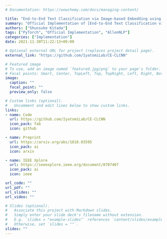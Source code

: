 ```yaml
---
# Documentation: https://wowchemy.com/docs/managing-content/

title: "End-to-End Text Classification via Image-based Embedding using Character-level Networks"
summary: "Official Implementation of [End-to-End Text Classification via Image-based Embedding using Character-level Networks](https://arxiv.org/abs/1810.03595)"
authors: ["Shunsuke Kitada"]
tags: ["PyTorch", "Official Implementation", "AllenNLP"]
categories: ["Implementation"]
date: 2021-11-30T11:22:13+09:00

# Optional external URL for project (replaces project detail page).
external_link: "https://github.com/IyatomiLab/CE-CLCNN"

# Featured image
# To use, add an image named `featured.jpg/png` to your page's folder.
# Focal points: Smart, Center, TopLeft, Top, TopRight, Left, Right, BottomLeft, Bottom, BottomRight.
image:
  caption: ""
  focal_point: ""
  preview_only: false

# Custom links (optional).
#   Uncomment and edit lines below to show custom links.
links:
- name: Code
  url: https://github.com/IyatomiLab/CE-CLCNN
  icon_pack: fab
  icon: github

- name: Preprint
  url: https://arxiv.org/abs/1810.03595
  icon_pack: ai
  icon: arxiv

- name: IEEE Xplore
  url: https://ieeexplore.ieee.org/document/8707407
  icon_pack: ai
  icon: ieee

url_code: ""
url_pdf: ""
url_slides: ""
url_video: ""

# Slides (optional).
#   Associate this project with Markdown slides.
#   Simply enter your slide deck's filename without extension.
#   E.g. `slides = "example-slides"` references `content/slides/example-slides.md`.
#   Otherwise, set `slides = ""`.
slides: ""
---
```

